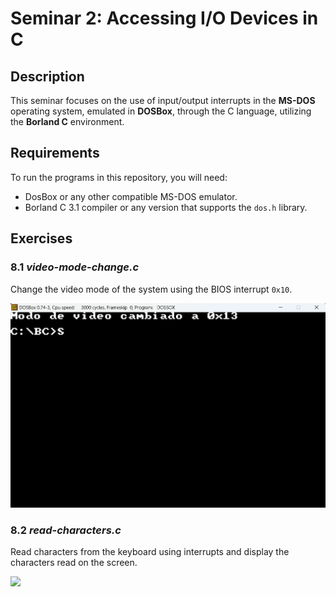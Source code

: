 # Seminar 2: Accessing I/O Devices in C

## Description
This seminar focuses on the use of input/output interrupts in the **MS-DOS** operating system, emulated in **DOSBox**, through the C language, utilizing the **Borland C** environment.

## Requirements
To run the programs in this repository, you will need:
- DosBox or any other compatible MS-DOS emulator.
- Borland C 3.1 compiler or any version that supports the `dos.h` library.

## Exercises

### 8.1 *video-mode-change.c*
Change the video mode of the system using the BIOS interrupt `0x10`.

![](/img/Seminars/Seminar-2/Ex1.png)

### 8.2 *read-characters.c*
Read characters from the keyboard using interrupts and display the characters read on the screen.

![](/img/Seminars/Seminar-1/Ex2.png)
